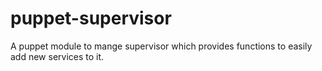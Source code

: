 puppet-supervisor
=================

A puppet module to mange supervisor which provides functions to easily add new services to it.
